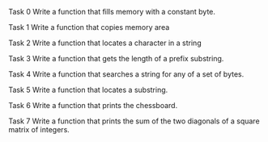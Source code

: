 Task 0
Write a function that fills memory with a constant byte.

Task 1
Write a function that copies memory area

Task 2
Write a function that locates a character in a string

Task 3
Write a function that gets the length of a prefix substring.

Task 4
Write a function that searches a string for any of a set of bytes.

Task 5
Write a function that locates a substring.

Task 6
Write a function that prints the chessboard.

Task 7
Write a function that prints the sum of the two diagonals of a square matrix of integers.
